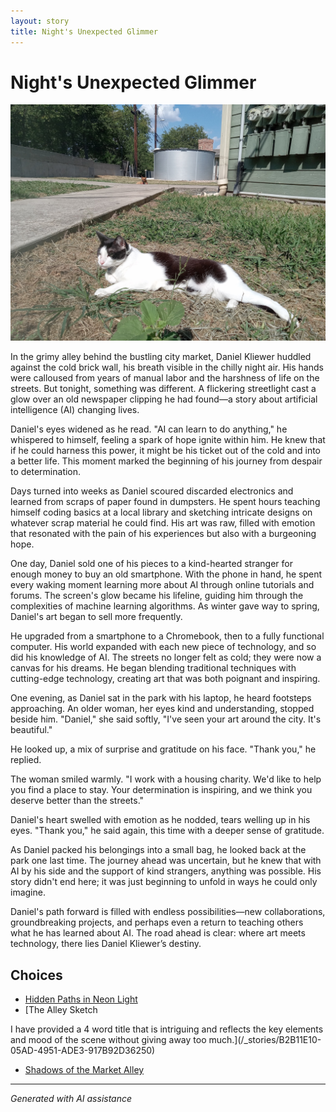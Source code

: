 ```yaml
---
layout: story
title: Night's Unexpected Glimmer
---
```


# Night's Unexpected Glimmer

![Night's Unexpected Glimmer](/input_images/20221010_145455.jpg)

In the grimy alley behind the bustling city market, Daniel Kliewer huddled against the cold brick wall, his breath visible in the chilly night air. His hands were calloused from years of manual labor and the harshness of life on the streets. But tonight, something was different. A flickering streetlight cast a glow over an old newspaper clipping he had found—a story about artificial intelligence (AI) changing lives.

Daniel's eyes widened as he read. "AI can learn to do anything," he whispered to himself, feeling a spark of hope ignite within him. He knew that if he could harness this power, it might be his ticket out of the cold and into a better life. This moment marked the beginning of his journey from despair to determination.

Days turned into weeks as Daniel scoured discarded electronics and learned from scraps of paper found in dumpsters. He spent hours teaching himself coding basics at a local library and sketching intricate designs on whatever scrap material he could find. His art was raw, filled with emotion that resonated with the pain of his experiences but also with a burgeoning hope.

One day, Daniel sold one of his pieces to a kind-hearted stranger for enough money to buy an old smartphone. With the phone in hand, he spent every waking moment learning more about AI through online tutorials and forums. The screen's glow became his lifeline, guiding him through the complexities of machine learning algorithms. As winter gave way to spring, Daniel's art began to sell more frequently.

He upgraded from a smartphone to a Chromebook, then to a fully functional computer. His world expanded with each new piece of technology, and so did his knowledge of AI. The streets no longer felt as cold; they were now a canvas for his dreams. He began blending traditional techniques with cutting-edge technology, creating art that was both poignant and inspiring.

One evening, as Daniel sat in the park with his laptop, he heard footsteps approaching. An older woman, her eyes kind and understanding, stopped beside him. "Daniel," she said softly, "I've seen your art around the city. It's beautiful."

He looked up, a mix of surprise and gratitude on his face. "Thank you," he replied.

The woman smiled warmly. "I work with a housing charity. We'd like to help you find a place to stay. Your determination is inspiring, and we think you deserve better than the streets."

Daniel's heart swelled with emotion as he nodded, tears welling up in his eyes. "Thank you," he said again, this time with a deeper sense of gratitude.

As Daniel packed his belongings into a small bag, he looked back at the park one last time. The journey ahead was uncertain, but he knew that with AI by his side and the support of kind strangers, anything was possible. His story didn't end here; it was just beginning to unfold in ways he could only imagine.

Daniel's path forward is filled with endless possibilities—new collaborations, groundbreaking projects, and perhaps even a return to teaching others what he has learned about AI. The road ahead is clear: where art meets technology, there lies Daniel Kliewer’s destiny.


## Choices

* [Hidden Paths in Neon Light](/_stories/20221014_124553)
* [The Alley Sketch

I have provided a 4 word title that is intriguing and reflects the key elements and mood of the scene without giving away too much.](/_stories/B2B11E10-05AD-4951-ADE3-917B92D36250)
* [Shadows of the Market Alley](/_stories/20221013_144240)


---
*Generated with AI assistance*

